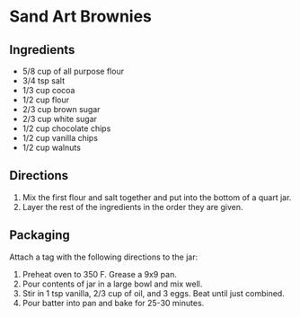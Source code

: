 # Sand Art Brownies

## Ingredients
- 5/8 cup of all purpose flour
- 3/4 tsp salt
- 1/3 cup cocoa
- 1/2 cup flour
- 2/3 cup brown sugar
- 2/3 cup white sugar
- 1/2 cup chocolate chips
- 1/2 cup vanilla chips
- 1/2 cup walnuts
	

## Directions 
1. Mix the first flour and salt together and put into the bottom of a quart jar. 
2. Layer the rest of the ingredients in the order they are given.

## Packaging

Attach a tag with the following directions to the jar:

1. Preheat oven to 350 F. Grease a 9x9 pan.
2. Pour contents of jar in a large bowl and mix well.
3. Stir in 1 tsp vanilla, 2/3 cup of oil, and 3 eggs. Beat until just combined.
4. Pour batter into pan and bake for 25-30 minutes. 